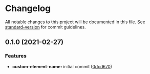 # Changelog

All notable changes to this project will be documented in this file. See [standard-version](https://github.com/conventional-changelog/standard-version) for commit guidelines.

## 0.1.0 (2021-02-27)

### Features

- **custom-element-name:** initial commit ([0dcd670](https://github.com/fullwebdev/fullwebdev/commit/0dcd6702313857034a14db65ac47247a83c1c0b6))
